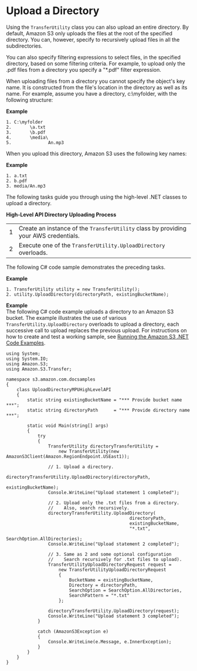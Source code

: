 # Upload a Directory<a name="HLuploadDirDotNet"></a>

Using the `TransferUtility` class you can also upload an entire directory\. By default, Amazon S3 only uploads the files at the root of the specified directory\. You can, however, specify to recursively upload files in all the subdirectories\. 

You can also specify filtering expressions to select files, in the specified directory, based on some filtering criteria\. For example, to upload only the \.pdf files from a directory you specify a "\*\.pdf" filter expression\. 

When uploading files from a directory you cannot specify the object's key name\. It is constructed from the file's location in the directory as well as its name\. For example, assume you have a directory, c:\\myfolder, with the following structure:

**Example**  

```
1. C:\myfolder
2.       \a.txt
3.       \b.pdf
4.       \media\               
5.              An.mp3
```

When you upload this directory, Amazon S3 uses the following key names:

**Example**  

```
1. a.txt
2. b.pdf
3. media/An.mp3
```

The following tasks guide you through using the high\-level \.NET classes to upload a directory\. 


**High\-Level API Directory Uploading Process**  

|  |  | 
| --- |--- |
| 1 | Create an instance of the `TransferUtility` class by providing your AWS credentials\.  | 
| 2 | Execute one of the `TransferUtility.UploadDirectory` overloads\. | 

The following C\# code sample demonstrates the preceding tasks\.

**Example**  

```
1. TransferUtility utility = new TransferUtility();
2. utility.UploadDirectory(directoryPath, existingBucketName);
```

**Example**  
The following C\# code example uploads a directory to an Amazon S3 bucket\. The example illustrates the use of various `TransferUtility.UploadDirectory` overloads to upload a directory, each successive call to upload replaces the previous upload\. For instructions on how to create and test a working sample, see [Running the Amazon S3 \.NET Code Examples](UsingTheMPDotNetAPI.md#TestingDotNetApiSamples)\.  

```
using System;
using System.IO;
using Amazon.S3;
using Amazon.S3.Transfer;

namespace s3.amazon.com.docsamples
{
    class UploadDirectoryMPUHighLevelAPI
    {
        static string existingBucketName = "*** Provide bucket name ***";
        static string directoryPath      = "*** Provide directory name ***";

        static void Main(string[] args)
        {
            try
            {
                TransferUtility directoryTransferUtility =
                    new TransferUtility(new AmazonS3Client(Amazon.RegionEndpoint.USEast1));

                // 1. Upload a directory.
                directoryTransferUtility.UploadDirectory(directoryPath,
                                                         existingBucketName);
                Console.WriteLine("Upload statement 1 completed");

                // 2. Upload only the .txt files from a directory. 
                //    Also, search recursively. 
                directoryTransferUtility.UploadDirectory(
                                               directoryPath,
                                               existingBucketName,
                                               "*.txt",
                                               SearchOption.AllDirectories);
                Console.WriteLine("Upload statement 2 completed");

                // 3. Same as 2 and some optional configuration 
                //    Search recursively for .txt files to upload).
                TransferUtilityUploadDirectoryRequest request =
                    new TransferUtilityUploadDirectoryRequest
                    {
                        BucketName = existingBucketName,
                        Directory = directoryPath,
                        SearchOption = SearchOption.AllDirectories,
                        SearchPattern = "*.txt"
                    };

                directoryTransferUtility.UploadDirectory(request);
                Console.WriteLine("Upload statement 3 completed");
            }

            catch (AmazonS3Exception e)
            {
                Console.WriteLine(e.Message, e.InnerException);
            }
        }
    }
}
```